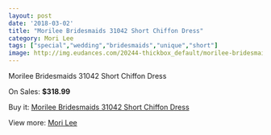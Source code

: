 ```yaml
---
layout: post
date: '2018-03-02'
title: "Morilee Bridesmaids 31042 Short Chiffon Dress"
category: Mori Lee
tags: ["special","wedding","bridesmaids","unique","short"]
image: http://img.eudances.com/20244-thickbox_default/morilee-bridesmaids-31042-short-chiffon-dress.jpg
---
```

Morilee Bridesmaids 31042 Short Chiffon Dress

On Sales: **$318.99**
<a href="https://www.eudances.com/en/mori-lee/6066-morilee-bridesmaids-31042-short-chiffon-dress.html"><amp-img layout="responsive" width="600" height="600" src="//img.eudances.com/20244-thickbox_default/morilee-bridesmaids-31042-short-chiffon-dress.jpg" alt="Morilee Bridesmaids 31042 Short Chiffon Dress 0" /></a>
<a href="https://www.eudances.com/en/mori-lee/6066-morilee-bridesmaids-31042-short-chiffon-dress.html"><amp-img layout="responsive" width="600" height="600" src="//img.eudances.com/20246-thickbox_default/morilee-bridesmaids-31042-short-chiffon-dress.jpg" alt="Morilee Bridesmaids 31042 Short Chiffon Dress 1" /></a>
<a href="https://www.eudances.com/en/mori-lee/6066-morilee-bridesmaids-31042-short-chiffon-dress.html"><amp-img layout="responsive" width="600" height="600" src="//img.eudances.com/20245-thickbox_default/morilee-bridesmaids-31042-short-chiffon-dress.jpg" alt="Morilee Bridesmaids 31042 Short Chiffon Dress 2" /></a>

Buy it: [Morilee Bridesmaids 31042 Short Chiffon Dress](https://www.eudances.com/en/mori-lee/6066-morilee-bridesmaids-31042-short-chiffon-dress.html "Morilee Bridesmaids 31042 Short Chiffon Dress")

View more: [Mori Lee](https://www.eudances.com/en/65-mori-lee "Mori Lee")